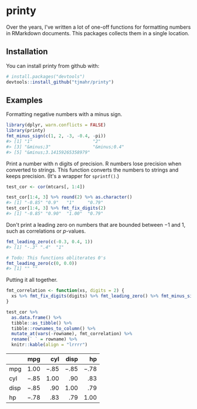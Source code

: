 
<!-- README.md is generated from README.Rmd. Please edit that file -->
printy
======

Over the years, I've written a lot of one-off functions for formatting numbers in RMarkdown documents. This packages collects them in a single location.

Installation
------------

You can install printy from github with:

``` r
# install.packages("devtools")
devtools::install_github("tjmahr/printy")
```

Examples
--------

Formatting negative numbers with a minus sign.

``` r
library(dplyr, warn.conflicts = FALSE)
library(printy)
fmt_minus_sign(c(1, 2, -3, -0.4, -pi))
#> [1] "1"                       "2"                      
#> [3] "&minus;3"                "&minus;0.4"             
#> [5] "&minus;3.14159265358979"
```

Print a number with n digits of precision. R numbers lose precision when converted to strings. This function converts the numbers to strings and keeps precision. (It's a wrapper for `sprintf()`.)

``` r
test_cor <- cor(mtcars[, 1:4]) 

test_cor[1:4, 3] %>% round(2) %>% as.character()
#> [1] "-0.85" "0.9"   "1"     "0.79"
test_cor[1:4, 3] %>% fmt_fix_digits(2)
#> [1] "-0.85" "0.90"  "1.00"  "0.79"
```

Don't print a leading zero on numbers that are bounded between −1 and 1, such as correlations or *p*-values.

``` r
fmt_leading_zero(c(-0.3, 0.4, 1))
#> [1] "-.3" ".4"  "1"

# Todo: This functions obliterates 0's
fmt_leading_zero(c(0, 0.0))
#> [1] "" ""
```

Putting it all together.

``` r
fmt_correlation <- function(xs, digits = 2) {
  xs %>% fmt_fix_digits(digits) %>% fmt_leading_zero() %>% fmt_minus_sign()
}

test_cor %>% 
  as.data.frame() %>% 
  tibble::as_tibble() %>% 
  tibble::rownames_to_column() %>% 
  mutate_at(vars(-rowname), fmt_correlation) %>% 
  rename(` ` = rowname) %>% 
  knitr::kable(align = "lrrrr")
```

|      |   mpg|   cyl|  disp|    hp|
|------|-----:|-----:|-----:|-----:|
| mpg  |  1.00|  −.85|  −.85|  −.78|
| cyl  |  −.85|  1.00|   .90|   .83|
| disp |  −.85|   .90|  1.00|   .79|
| hp   |  −.78|   .83|   .79|  1.00|
